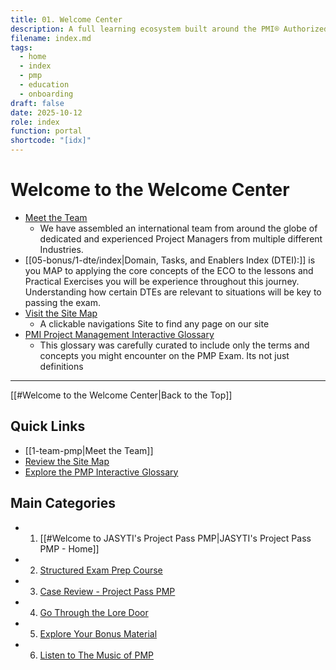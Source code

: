 ```yaml
---
title: 01. Welcome Center
description: A full learning ecosystem built around the PMI® Authorized Exam Prep Workbook v3.2. One site, four worlds—learn it, see it, live it, and speak it.
filename: index.md
tags:
  - home
  - index
  - pmp
  - education
  - onboarding
draft: false
date: 2025-10-12
role: index
function: portal
shortcode: "[idx]"
---
```

# Welcome to the Welcome Center

- [Meet the Team](1-team-pmp.md)
	- We have assembled an international team from around the globe of dedicated and experienced Project Managers from multiple different Industries. 
- [[05-bonus/1-dte/index|Domain, Tasks, and Enablers Index (DTEI):]] is you MAP to applying the core concepts of the ECO to the lessons and Practical Exercises you will be experience throughout this journey. Understanding how certain DTEs are relevant to situations will be key to passing the exam.
- [Visit the Site Map](3-site-map.md)
	- A clickable navigations Site to find any page on our site
- [PMI Project Management Interactive Glossary](2-glossary.md)
	- This glossary was carefully curated to include only the terms and concepts you might encounter on the PMP Exam.  Its not just definitions

---
[[#Welcome to the Welcome Center|Back to the Top]]

## Quick Links
- [[1-team-pmp|Meet the Team]]
- [Review the Site Map](3-site-map.md)
- [Explore the PMP Interactive Glossary](2-glossary.md)
##  Main Categories
- 1. [[#Welcome to JASYTI's Project Pass PMP|JASYTI's Project Pass PMP - Home]]
- 2. [Structured Exam Prep Course](02-structured/index.md)
- 3. [Case Review - Project Pass PMP](03-case-study/3-plan/1-artifacts/index.md)
- 4. [Go Through the Lore Door](04-the-lore-door/index.md)
- 5. [Explore Your Bonus Material](05-bonus/index.md)
- 6. [Listen to The Music of PMP](06-music/Index.md)





